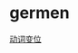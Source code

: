 # germen
[动词变位](https://www.notion.so/47ae59eba3a04f99b359ba7aba556b89?v=0e807cf679274aa0b7a0ab28aaa0c244)
